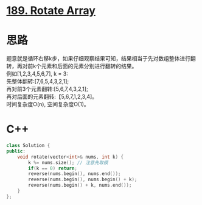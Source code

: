 # [189. Rotate Array](https://leetcode.com/problems/rotate-array/description/)
# 思路
题意就是循环右移k步，如果仔细观察结果可知，结果相当于先对数组整体进行翻转，再对前k个元素和后面的元素分别进行翻转的结果。  
例如[1,2,3,4,5,6,7], k = 3:  
先整体翻转:[7,6,5,4,3,2,1];  
再对前3个元素翻转:[5,6,7,4,3,2,1];  
再对后面的元素翻转:【5,6,7,1,2,3,4]。   
时间复杂度O(n), 空间复杂度O(1)。
# C++
``` C++
class Solution {
public:
    void rotate(vector<int>& nums, int k) {
        k %= nums.size(); // 注意先取模
        if(k == 0) return;
        reverse(nums.begin(), nums.end());
        reverse(nums.begin(), nums.begin() + k);
        reverse(nums.begin() + k, nums.end());       
    }
};
```

